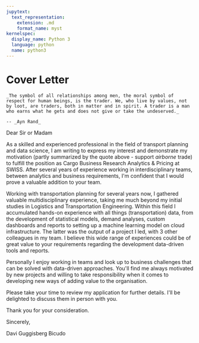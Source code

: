 ```yaml
---
jupytext:
  text_representation:
    extension: .md
    format_name: myst
kernelspec:
  display_name: Python 3
  language: python
  name: python3
---
```


# Cover Letter

```{epigraph}
_The symbol of all relationships among men, the moral symbol of respect for human beings, is the trader. We, who live by values, not by loot, are traders, both in matter and in spirit. A trader is a man who earns what he gets and does not give or take the undeserved._

-- _Ayn Rand_
```

Dear Sir or Madam

As a skilled and experienced professional in the field of transport planning and data science, 
I am writing to express my interest and demonstrate my motivation (partly summarized by the quote above - support _airborne_ trade) to fulfill the position as 
Cargo Business Research Analytics & Pricing at SWISS.
After several years of experience working in interdisciplinary teams, between analytics and business requirements, 
I'm confident that I would prove a valuable addition to your team. 

Working with transportation planning for several years now, I gathered valuable multidisciplinary experience, taking me much beyond my initial studies in Logistics and Transportation Engineering.
Within this field I accumulated hands-on experience with all things (transportation) data, from the development of statistical models, demand analyses, custom dashboards and reports to setting up a machine learning model on cloud infrastructure. The latter was the output of a project I led, with 3 other colleagues in my team. I believe this wide range of experiences could be of great value to your requirements regarding the development data-driven tools and reports.

Personally I enjoy working in teams and look up to business challenges that can be solved with data-driven approaches. 
You'll find me always motivated by new projects and willing to take responsibility 
when it comes to developing new ways of adding value to the organisation. 

Please take your time to review my application for further details. 
I'll be delighted to discuss them in person with you.

Thank you for your consideration.

Sincerely,

Davi Guggisberg Bicudo
